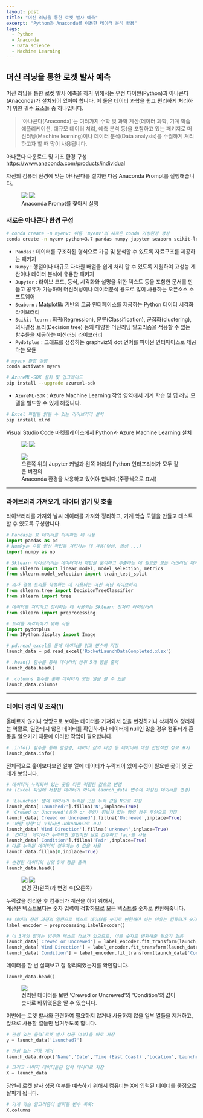 ```yaml
---
layout: post
title: "머신 러닝을 통한 로켓 발사 예측"
excerpt: "Python과 Anaconda를 이용한 데이터 분석 활용"
tags: 
  - Python
  - Anaconda
  - Data science
  - Machine Learning
---
```

## 머신 러닝을 통한 로켓 발사 예측
머신 러닝을 통한 로켓 발사 예측을 하기 위해서는 우선 파이썬(Python)과 아나콘다(Anaconda)가 설치되어 있어야 합니다. 이 둘은 데이터 과학을 쉽고 편리하게 처리하기 위한 필수 요소들 중 하나입니다.

>'아나콘다(Anaconda)'는 여러가지 수학 및 과학 계산(데이터 과학, 기계 학습 애플리케이션, 대규모 데이터 처리, 예측 분석 등)을 포함하고 있는 패키지로 머신러닝(Machine learning)이나 데이터 분석(Data analysis)를 수월하게 처리하고자 할 때 많이 사용됩니다.

아나콘다 다운로드 및 기초 환경 구성\
https://www.anaconda.com/products/individual

자신의 컴퓨터 환경에 맞는 아나콘다를 설치한 다음 Anaconda Prompt를 실행해줍니다.
<figure class="half">
    <a href="/images/RocketLaunch/anaconda1.jpg"><img src="/images/RocketLaunch/anaconda1.jpg"></a>
    <a href="/images/RocketLaunch/anaconda2.jpg"><img src="/images/RocketLaunch/anaconda2.jpg"></a>
    <figcaption>Anaconda Prompt를 찾아서 실행</figcaption>
</figure>

### 새로운 아나콘다 환경 구성

```bash
# conda create -n myenv: 이름 'myenv'의 새로운 conda 가상환경 생성
conda create -n myenv python=3.7 pandas numpy jupyter seaborn scikit-learn pydotplus
```
* `Pandas` : 데이터를 구조화된 형식으로 가공 및 분석할 수 있도록 자료구조를 제공하는 패키지
* `Numpy` : 행렬이나 대규모 다차원 배열을 쉽게 처리 할 수 있도록 지원하여 고성능 계산이나 데이터 분석에 유용한 패키지
* `Jupyter` : 라이브 코드, 등식, 시각화와 설명을 위한 텍스트 등을 포함한 문서를 만들고 공유가 가능하며 머신러닝이나 데이터분석 용도로 많이 사용하는 오픈소스 소프트웨어
* `Seaborn` : Matplotlib 기반의 고급 인터페이스를 제공하는 Python 데이터 시각화 라이브러리
* `Scikit-learn` : 회귀(Regression), 분류(Classification), 군집화(clustering), 의사결정 트리(Decision tree) 등의 다양한 머신러닝 알고리즘을 적용할 수 있는 함수들을 제공하는 머신러닝 라이브러리
* `Pydotplus` : 그래프를 생성하는 graphviz의 dot 언어를 파이썬 인터페이스로 제공하는 모듈

```bash
# myenv 환경 실행
conda activate myenv
```
```bash
# AzureML-SDK 설치 및 업그레이드
pip install --upgrade azureml-sdk
```
* `AzureML-SDK` :  Azure Machine Learning 작업 영역에서 기계 학습 및 딥 러닝 모델을 빌드할 수 있게 해줍니다.

```bash
# Excel 파일을 읽을 수 있는 라이브러리 설치
pip install xlrd
```

Visual Studio Code 마켓플레이스에서 Python과 Azure Machine Learning 설치
<figure class="half">
    <img src="/images/RocketLaunch/python.jpg">
    <img src="/images/RocketLaunch/Azure.jpg">
</figure>

<figure>
    <a href="/images/RocketLaunch/same.jpg"><img src="/images/RocketLaunch/same.jpg"></a>
    <figcaption>오른쪽 위의 Jupyter 커널과 왼쪽 아래의 Python 인터프리터가 모두 같은 버전의 <br> Anaconda 환경을 사용하고 있어야 합니다.(주황색으로 표시)</figcaption>
</figure>

---

### 라이브러리 가져오기, 데이터 읽기 및 호출
라이브러리를 가져와 날씨 데이터를 가져와 정리하고, 기계 학습 모델을 만들고 테스트할 수 있도록 구성합니다.

```python
# Pandas는 표 데이터를 처리하는 데 사용
import pandas as pd
# NumPy는 수열 연산 작업을 처리하는 데 사용(덧셈, 곱셈 ...)
import numpy as np

# Sklearn 라이브러리는 데이터에서 패턴을 분석하고 추출하는 데 필요한 모든 머신러닝 패키지 포함
from sklearn import linear_model, model_selection, metrics
from sklearn.model_selection import train_test_split

# 의사 결정 트리를 작성하는 데 사용되는 머신 러닝 라이브러리
from sklearn.tree import DecisionTreeClassifier
from sklearn import tree

# 데이터를 처리하고 정리하는 데 사용되는 Sklearn 전처리 라이브러리
from sklearn import preprocessing

# 트리를 시각화하기 위해 사용
import pydotplus
from IPython.display import Image 
```

```python
# pd.read_excel을 통해 데이터를 읽고 변수에 저장
launch_data = pd.read_excel('RocketLaunchDataCompleted.xlsx')

# .head() 함수를 통해 데이터의 상위 5개 행을 출력
launch_data.head()
```

```python
# .columns 함수를 통해 데이터의 모든 열을 볼 수 있음
launch_data.columns
```

---

### 데이터 정리 및 조작(1)
올바르지 않거나 엉망으로 보이는 데이터를 가져와서 값을 변경하거나 삭제하여 정리하는 역활로, 일관되지 않은 데이터를 확인하거나 데이터에 null인 많을 경우 컴퓨터가 혼동을 일으키기 때문에 이러한 작업이 필요합니다.

```python
# .info() 함수를 통해 컬럼명, 데이터 값의 타입 등 데이터에 대한 전반적인 정보 표시
launch_data.info()
```
전체적으로 훑어보다보면 일부 열에 데이터가 누락되어 있어 수정이 필요한 곳이 몇 군데가 보입니다.

```python
# 데이터가 누락되어 있는 곳을 다른 적절한 값으로 변경 
## (Excel 파일에 저장된 데이터가 아니라 launch_data 변수에 저장된 데이터를 변경)

# 'Launched' 열에 데이터가 누락된 곳은 누락 값을 N으로 지정
launch_data['Launched?'].fillna('N',inplace=True)
# 'Crewed or Uncrewed'(유인 or 무인) 정보가 없는 행의 경우 무인으로 가정
launch_data['Crewed or Uncrewed'].fillna('Uncrewed',inplace=True)
# '바람 방향'이 누락되면 unknown으로 표시
launch_data['Wind Direction'].fillna('unknown',inplace=True)
# '컨디션' 데이터가 누락되면 일반적인 날로 간주하고 fair를 사용
launch_data['Condition'].fillna('Fair',inplace=True)
# 다른 누락된 데이터의 경우에는 0 값을 사용
launch_data.fillna(0,inplace=True)

# 변경한 데이터의 상위 5개 행을 출력
launch_data.head()
```

<figure class="half">
    <a href="/images/RocketLaunch/before.jpg"><img src="/images/RocketLaunch/before.jpg"></a>
    <a href="/images/RocketLaunch/after.jpg"><img src="/images/RocketLaunch/after.jpg"></a>
    <figcaption>변경 전(왼쪽)과 변경 후(오른쪽) </figcaption>
</figure>

누락값을 정리한 후 컴퓨터가 계산을 하기 위해서,\
계산은 텍스트보다는 숫자 입력이 적합하므로 모든 텍스트를 숫자로 변환해줍니다.

```python
## 데이터 정리 과정의 일환으로 텍스트 데이터를 숫자로 변환해야 하는 이유는 컴퓨터가 숫자만 이해하기 때문
label_encoder = preprocessing.LabelEncoder()

# 이 3개의 열에는 범주형 텍스트 정보가 있으므로, 이를 숫자로 변환해줄 필요가 있음
launch_data['Crewed or Uncrewed'] = label_encoder.fit_transform(launch_data['Crewed or Uncrewed'])
launch_data['Wind Direction'] = label_encoder.fit_transform(launch_data['Wind Direction'])
launch_data['Condition'] = label_encoder.fit_transform(launch_data['Condition'])
```

데이터를 한 번 살펴보고 잘 정리되었는지를 확인합니다.
```python
launch_data.head()
```

<figure>
    <a href="/images/RocketLaunch/datatheorem.jpg"><img src="/images/RocketLaunch/datatheorem.jpg"></a>
    <figcaption> 정리된 데이터를 보면 'Crewed or Uncrewed'와 'Condition'의 값이 숫자로 바뀌었음을 알 수 있습니다.  </figcaption>
</figure>

이번에는 로켓 발사와 관련하여 필요하지 않거나 사용하지 않을 일부 열들을 제거하고,\
앞으로 사용할 열들만 남겨두도록 합니다.

```python
# 관심 있는 출력(로켓 발사 성공 여부)을 따로 저장
y = launch_data['Launched?']

# 관심 없는 기둥 제거
launch_data.drop(['Name','Date','Time (East Coast)','Location','Launched?','Hist Ave Sea Level Pressure','Sea Level Pressure','Day Length','Notes','Hist Ave Visibility', 'Hist Ave Max Wind Speed'],axis=1, inplace=True)

# 그리고 나머지 데이터들은 입력 데이터로 저장
X = launch_data
```

당연히 로켓 발사 성공 여부를 예측하기 위해서 컴퓨터는 X에 입력된 데이터를 중점으로 살피게 됩니다.

```python
# 기계 학습 알고리즘이 살펴볼 변수 목록:
X.columns
```
